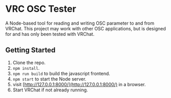 # VRC OSC Tester

A Node-based tool for reading and writing OSC parameter to and from VRChat.
This project may work with other OSC applications, but is designed for and has only been tested with VRChat.

## Getting Started

1. Clone the repo.
2. `npm install`.
3. `npm run build` to build the javascript frontend.
4. `npm start` to start the Node server.
5. visit [http://127.0.0.1:8000/](http://127.0.0.1:8000/) in a browser.
6. Start VRChat if not already running.


